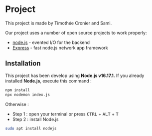 # Project 

This project is made by Timothée Cronier and Sami.

Our project uses a number of open source projects to work properly:

- [node.js] - evented I/O for the backend
- [Express] - fast node.js network app framework 


## Installation
This project has been develop using **Node.js v16.17.1.**
If you already installed **Node.js**, execute this command :
```bash
npm install
npx nodemon index.js
```
Otherwise :
- Step 1 : open your terminal or press <kbd>CTRL</kbd> + <kbd>ALT</kbd> + <kbd>T</kbd>
- Step 2 : install Node.js
```bash
sudo apt install nodejs
```




[node.js]: <http://nodejs.org>
[express]: <http://expressjs.com>
